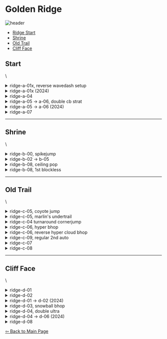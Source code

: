 # Golden Ridge
![header](https://github.com/koralreeef/cuedump-anypercent/blob/main/pngs/ch4header.png)
   - [Ridge Start](#start)
   - [Shrine](#shrine)
   - [Old Trail](#old-trail)
   - [Cliff Face](#cliff-face)
## Start
 \
 
 <details>
      <summary>ridge-a-01x, reverse wavedash setup</summary>
      
   ![gif](https://github.com/koralreeef/cuedump-anypercent/blob/main/images/4start1.webp)
   \
   ![cue](https://github.com/koralreeef/cuedump-anypercent/blob/main/pngs/4start8.PNG)
   \
   Start a hyper bhop on the second platform and aim to bhop on the left side of this diamond. Once you bhop, hold jump and perform a cb with your 2nd jump button to set up a reverse wavedash ultra.
   \
   ![cue](https://github.com/koralreeef/cuedump-anypercent/blob/main/pngs/4start4.PNG)
   \
  Bhop twice on the water and grounded ultra; do the cutscene skip after this lifesaver in the background, full climbjump, and demohyper ultra out. land on the left side of the bhop platform to make the next room easier.
 </details>

 <details>
      <summary>ridge-a-01x (2024)</summary>
      
   ![gif](https://github.com/koralreeef/cuedump-anypercent/blob/main/images/4start5.webp)
   \
   ![cue](https://github.com/koralreeef/cuedump-anypercent/blob/main/pngs/4start1.PNG)
   \
   Very tight strat and probably reserved for top players/checkpoint runs. When climbing up to the platform, stay low to the ground and downright dash. Hold grab, dashjump on the cue to get the most speed from the ultra (make sure to hold it to not get a hyper), and immediately buffer two jump inputs. Buffer a downright dash when entering the next room and bhop. Once you glide or get stopped for a frame, downright again and bhop to get under the bubble in the next room. These three bhops are all feel and take a very long time to get consistent.
 </details>

  <details>
      <summary>ridge-a-04</summary>
      
   ![gif](https://github.com/koralreeef/cuedump-anypercent/blob/main/images/4start2.webp)
   \
   ![cue](https://github.com/koralreeef/cuedump-anypercent/blob/main/pngs/4start3.PNG)
   \
   Do a grounded ultra from the bubble and min jump after transition. When Madeline's body is halfway lined with the platform, demo. Extended super as soon as you land on the cloud to get the most height.
 </details>
 
  <details>
      <summary>ridge-a-05 -> a-06, double cb strat</summary>
      
   ![gif](https://github.com/koralreeef/cuedump-anypercent/blob/main/images/4start3slowmo.webp)
   \
   Really tricky to learn at first but these cues should help. Also recommended to hold grab the whole time. After transition, wavedash and bhop off the 1st platform.
   \
   ![cue](https://github.com/koralreeef/cuedump-anypercent/blob/main/pngs/4start5.PNG)
   \
   ![cue](https://github.com/koralreeef/cuedump-anypercent/blob/main/pngs/4start6.PNG)
   \
   You need to line up Madeline to the platforms before performing an extended super and a demohyper respectively. After the super, line yourself up then do an extended demohyper into a buffered upright dash. Hold jump and cb with 2nd jump button. During transition, let go of jump and cb after transition.
 </details>
 
 <details>
      <summary>ridge-a-05 -> a-06 (2024)</summary>
      
   ![gif](https://github.com/koralreeef/cuedump-anypercent/blob/main/images/4start6.webp)
   \
   ![cue](https://github.com/koralreeef/cuedump-anypercent/blob/main/pngs/4start2.PNG)
   \
   An alternate way to do this room more consistently, super off both platforms and demohyper and hold jump into the room. Cb and upright before the blue flag in the background.
   ![cue](https://github.com/koralreeef/cuedump-anypercent/blob/main/pngs/4start9.PNG)
   \
   Let go of jump after the red line and steer madeline left to land smoothly.
 </details>

  <details>
      <summary>ridge-a-07</summary>
      
   ![gif](https://github.com/koralreeef/cuedump-anypercent/blob/main/images/4start4.webp)
   \
   ![cue](https://github.com/koralreeef/cuedump-anypercent/blob/main/pngs/4start7.png)
   \
   After jumping from the bubble downdiag, go neutral until the peak of your jump then wavedash, buffer upright, and cb. You can also hold right without needing to go neutral, whichever works for you.
 </details>
 
 ----
 ## Shrine
 \

 <details>
      <summary>ridge-b-00, spikejump</summary>
      
   ![gif](https://github.com/koralreeef/cuedump-anypercent/blob/main/images/shrine1.webp)
   \
   ![cue](https://github.com/koralreeef/cuedump-anypercent/blob/main/pngs/shrine3.PNG)
   \
   Wallkick at this line and hold jump and you'll get the spikejump everytime.
 </details>
 
 <details>
      <summary>ridge-b-02 -> b-05</summary>
      
   ![gif](https://github.com/koralreeef/cuedump-anypercent/blob/main/images/shrine2.webp)
   \
   ![cue](https://github.com/koralreeef/cuedump-anypercent/blob/main/pngs/shrine4.PNG)
   \
   For grabbing the left side of the wall during this room, do both wallbounces very late. You want to get the wallbounce right when you get halfway past this corner, and the other wallbounce should line up.
 </details>
 
 <details>
      <summary>ridge-b-08, ceiling pop</summary>
      
   ![gif](https://github.com/koralreeef/cuedump-anypercent/blob/main/images/shrine3.webp)
   \
   ![cue](https://github.com/koralreeef/cuedump-anypercent/blob/main/pngs/shrine5.png)
   \
   Fulljump when Madeline is covering the diamond in the background, then hold left after passing the other top right diamond corner. 
   \
   ![cue](https://github.com/koralreeef/cuedump-anypercent/blob/main/pngs/shrine6.png)
   \
   If you have trouble getting muscle memory for cpop, here's a cue for a general reference of when to dash.
 </details>
 
<details>
      <summary>ridge-b-08, 1st blockless</summary>
      
   ![gif](https://github.com/koralreeef/cuedump-anypercent/blob/main/images/shrine.webp)
   \
   ![cue](https://github.com/koralreeef/cuedump-anypercent/blob/main/pngs/shrine1.PNG)
   \
   To have a consistent position, start from the corner before the platform. Downright into a grounded ultra, and aim to coyote jump at the listed cue.
   \
   ![cue](https://github.com/koralreeef/cuedump-anypercent/blob/main/pngs/shrine2.PNG)
   \
   Aim to upright demo near the middle of the branch and turnaround climbjump afterwards. This cue is more finnicky since it'll depend on your coyote jump position.
</details>

 ----
 ## Old Trail
 \

 <details>
      <summary>ridge-c-05, coyote jump</summary>
      
   ![gif](https://github.com/koralreeef/cuedump-anypercent/blob/main/images/trail1.webp)
   \
   ![cue](https://github.com/koralreeef/cuedump-anypercent/blob/main/pngs/trail1.PNG)
   \
   Hold jump on the reverse hyper until transition and hold right the entire time, and aim to do your coyote jump around here.
 </details>
 
 <details>
      <summary>ridge-c-05, marlin's undertrail</summary>
      
   ![gif](https://github.com/koralreeef/cuedump-anypercent/blob/main/images/oldtrail1.webp)
   \
   ![cue](https://github.com/koralreeef/cuedump-anypercent/blob/main/pngs/oldtrail1.PNG)
   Very intuitive way to do undertrail but takes a 0.2s hit in terms of speed. Climb into the corner, climbjump right and immediately hold left. Climbjump right again and after passing the next pillar, jump to wallkick off of the pillar and finish the room. Make sure to fulljump on both of these climbjumps.
 </details>

 <details>
      <summary>ridge-c-04 turnaround cornerjump</summary>
      
   ![gif](https://github.com/koralreeef/cuedump-anypercent/blob/main/images/oldtrail2.webp)
   \
   ![cue](https://github.com/koralreeef/cuedump-anypercent/blob/main/pngs/oldtrail2.PNG)
   Neutral on transition, follow the movement in the gif and aim for the diamond to line up the upright demo.
 </details>

 <details>
      <summary>ridge-c-06, hyper bhop</summary>
      
   ![gif](https://github.com/koralreeef/cuedump-anypercent/blob/main/images/trail2.webp)
   \
   I find it easiest to setup this bhop with a neutral wallbounce from the previous screen, then another neutral wallbounce on the autoscroller block. Neutral wallkick and tap right lightly for at least 2 frames to land on the leftmost part of the block.
 </details>

 <details>
      <summary>ridge-c-06, reverse hyper cloud bhop</summary>
      
   ![gif](https://github.com/koralreeef/cuedump-anypercent/blob/main/images/oldtrail3.webp)
   \
   Becomes a very difficult room with this strat set, but can be more managable with these cues. Neutral wallbounce into the room, right dash onto the cloud and start a left dash. For keyboard players: start the left dash while holding right. Let go of left, and jump twice immediately to hyper bhop to the grab block.
   \
   ![cue](https://github.com/koralreeef/cuedump-anypercent/blob/main/pngs/oldtrail3.PNG)
   Wallbounce in between the blue lines and start the turnaround after passing the red line. These can be visualized by the edge of the grab block and the hole in the bg texture, respectively. After dashing left with the bubble, stay neutral to tap jump off the spiked block, upleft demo immediately and wallkick. 
 </details>

 <details>
      <summary>ridge-c-09, regular 2nd auto</summary>
      
   ![gif](https://github.com/koralreeef/cuedump-anypercent/blob/main/images/trail3.webp)
   \
   ![cue](https://cdn.discordapp.com/attachments/293555577991200770/776222446935605248/trail2.PNG)
   \
   Do your extended hyper > ultra when the autoscroller block reaches this cue in the bg. Make sure you crouchjump and not buffer the jump.
   \
   ![cue](https://cdn.discordapp.com/attachments/293555577991200770/776237195602034738/unknown.png)
   \
   Have Madeline's right foot be on the platform before starting the extended hyper to be consistent.
 </details>
 
  <details>
      <summary>ridge-c-07</summary>
      
   ![gif](https://github.com/koralreeef/cuedump-anypercent/blob/main/images/oldtrail4.webp)
   \
   Neutral on transition and hyper bhop to the wall. Neutral twice and climbjump for chances at cbs. Try to be climbjumping around the snowy edges of the blocks for higher chances at a cb.
 </details> 

 <details>
      <summary>ridge-c-08</summary>
      
   ![gif](https://github.com/koralreeef/cuedump-anypercent/blob/main/images/trail4.webp)
   \
   On entrance, do a wavedash and get 3 climbjumps to make the wind cycle and get to the bubble. Buffer both the bubble upleft and the updash and drift into the wall and climbjump. If you buffered both bubble dashes, you shouldn't ever die to the spikes before the 2nd bubble. 
 </details> 

  ----
 ## Cliff Face
 \

  <details>
      <summary>ridge-d-01</summary>
      
   ![gif](https://github.com/koralreeef/cuedump-anypercent/blob/main/images/face1.webp)
   \
   ![cue](https://github.com/koralreeef/cuedump-anypercent/blob/main/images/face1.PNG)
   \
   Extend the super as much as possible, then hold jump and upright dash cb after passing this tree branch.
 </details>
 
  <details>
      <summary>ridge-d-02</summary>
      
   ![gif](https://github.com/koralreeef/cuedump-anypercent/blob/main/images/face2.webp)
   \
   ![cue](https://github.com/koralreeef/cuedump-anypercent/blob/main/images/face2.PNG)
   \
   Right dash off the autoscroller block, and jump + upright anytime after this line.
   \
   ![cue](https://github.com/koralreeef/cuedump-anypercent/blob/main/images/face3.PNG)
   \
   When Madeline passes this line, jump + downright dash at almost the same time to get to the bubble. Make sure to hold grab while doing the jump.
 </details>

  <details>
      <summary>ridge-d-01 -> d-02 (2024)</summary>
      
   ![gif](https://github.com/koralreeef/cuedump-anypercent/blob/main/images/cliffface1.webp)
   \
   Follow the movement in d-01 to have a dash while climbing up the wall to d-02.
   \
   ![cue](https://github.com/koralreeef/cuedump-anypercent/blob/main/images/cliffface1a.PNG)
   \
   Super and hold jump into transition. At the cue, downright dash and hold downright. 
   \
   ![cue](https://github.com/koralreeef/cuedump-anypercent/blob/main/images/cliffface1b.PNG)
   \
   After making it to the cloud, jump and immediately dash up to avoid the bubble. Get into the topleft corner and wait until passing the cue to let go of the block (make sure to not scrape against the block itself by holding left). You can decide whether to back out after getting into the bubble by seeing how far madeline is pushed past the bubble when getting into it. 
 </details>

  <details>
      <summary>ridge-d-03, snowball bhop</summary>
      
   ![gif](https://github.com/koralreeef/cuedump-anypercent/blob/main/images/face3.webp)
   \
   ![cue](https://github.com/koralreeef/cuedump-anypercent/blob/main/images/face4.PNG)
   \
   Start a hyper in the previous room, buffer jump, right dash after this flower on the ground, and hyper bhop. Don't shorten the hyper bhop too much otherwise you die. This cue also works for the grounded ultra, just do a hyper bhop from previous screen and min jump.
 </details>

 <details>
      <summary>ridge-d-04, double ultra</summary>
      
   ![gif](https://github.com/koralreeef/cuedump-anypercent/blob/main/images/face4.webp)
   \
   ![cue](https://github.com/koralreeef/cuedump-anypercent/blob/main/images/face5.PNG)
   \
   After doing a right bubble dash, go neutral until you land on the ground, then hyper bhop and ultra, ultra. You want to coyote jump under this pillar to avoid being bonked and to also land cleanly on the platform directly under the bubble.
 </details>

 <details>
      <summary>ridge-d-04 -> d-06 (2024)</summary>
      
   ![gif](https://github.com/koralreeef/cuedump-anypercent/blob/main/images/cliffface2.webp)
   \
   ![cue](https://github.com/koralreeef/cuedump-anypercent/blob/main/images/cliffface2a.PNG)
   \
   Wavedash after exiting the bubble and wavedash again. Aim for this spot when coyote jumping and start an ultra before the transition.
   \
   ![cue](https://github.com/koralreeef/cuedump-anypercent/blob/main/images/cliffface2b.PNG)
   \
   Aim for another coyote jump around here to get the distance for the snowball super.
   \
   ![cue](https://github.com/koralreeef/cuedump-anypercent/blob/main/images/cliffface2c.PNG)
   \
   Grounded ultra in, go neutral for a bit to not miss the platform when wavedashing, and start the super off the tiny platform past the blue line.
   \
   ![cue](https://github.com/koralreeef/cuedump-anypercent/blob/main/images/cliffface2d.PNG)
   \
   To manage the second snowball's height, upright below these bg textures.
 </details>

  <details>
      <summary>ridge-d-08</summary>
      
   ![gif](https://github.com/koralreeef/cuedump-anypercent/blob/main/images/face5.webp)
   \
   ![cue](https://github.com/koralreeef/cuedump-anypercent/blob/main/images/face6.PNG)
   \
   Hold jump after doing the reverse wavedash from the bubble and ultra at anytime while above this cue. It can be also easier to think of the bubble as just another dash.
 </details>

[⇦ Back to Main Page](https://github.com/koralreeef/anypercent-cuecollection)
